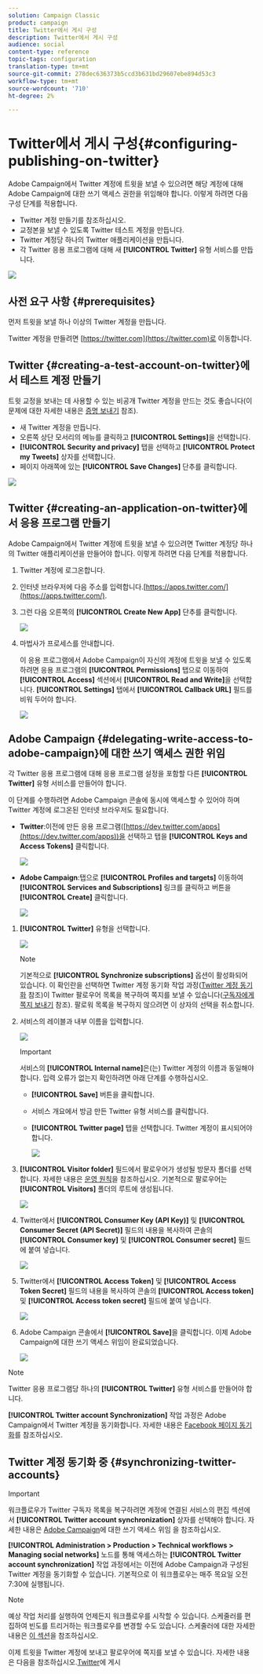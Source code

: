 ```yaml
---
solution: Campaign Classic
product: campaign
title: Twitter에서 게시 구성
description: Twitter에서 게시 구성
audience: social
content-type: reference
topic-tags: configuration
translation-type: tm+mt
source-git-commit: 278dec636373b5ccd3b631bd29607ebe894d53c3
workflow-type: tm+mt
source-wordcount: '710'
ht-degree: 2%

---
```



# Twitter에서 게시 구성{#configuring-publishing-on-twitter}

Adobe Campaign에서 Twitter 계정에 트윗을 보낼 수 있으려면 해당 계정에 대해 Adobe Campaign에 대한 쓰기 액세스 권한을 위임해야 합니다. 이렇게 하려면 다음 구성 단계를 적용합니다.

* Twitter 계정 만들기를 참조하십시오.
* 교정본을 보낼 수 있도록 Twitter 테스트 계정을 만듭니다.
* Twitter 계정당 하나의 Twitter 애플리케이션을 만듭니다.
* 각 Twitter 응용 프로그램에 대해 새 **[!UICONTROL Twitter]** 유형 서비스를 만듭니다.

![](assets/social_diagram_twitter_service.png)

## 사전 요구 사항 {#prerequisites}

먼저 트윗을 보낼 하나 이상의 Twitter 계정을 만듭니다.

Twitter 계정을 만들려면 [https://twitter.com](https://twitter.com)로 이동합니다.

## Twitter {#creating-a-test-account-on-twitter}에서 테스트 계정 만들기

트윗 교정을 보내는 데 사용할 수 있는 비공개 Twitter 계정을 만드는 것도 좋습니다(이 문제에 대한 자세한 내용은 [증명 보내기](../../social/using/publishing-on-twitter.md#sending-the-proof) 참조).

* 새 Twitter 계정을 만듭니다.
* 오른쪽 상단 모서리의 메뉴를 클릭하고 **[!UICONTROL Settings]**&#x200B;을 선택합니다.
* **[!UICONTROL Security and privacy]** 탭을 선택하고 **[!UICONTROL Protect my Tweets]** 상자를 선택합니다.
* 페이지 아래쪽에 있는 **[!UICONTROL Save Changes]** 단추를 클릭합니다.

![](assets/social_twitter_test_page.png)

## Twitter {#creating-an-application-on-twitter}에서 응용 프로그램 만들기

Adobe Campaign에서 Twitter 계정에 트윗을 보낼 수 있으려면 Twitter 계정당 하나의 Twitter 애플리케이션을 만들어야 합니다. 이렇게 하려면 다음 단계를 적용합니다.

1. Twitter 계정에 로그온합니다.
1. 인터넷 브라우저에 다음 주소를 입력합니다.[https://apps.twitter.com/](https://apps.twitter.com/).
1. 그런 다음 오른쪽의 **[!UICONTROL Create New App]** 단추를 클릭합니다.

   ![](assets/social_create_twitter_app_001.png)

1. 마법사가 프로세스를 안내합니다.

   이 응용 프로그램에서 Adobe Campaign이 자신의 계정에 트윗을 보낼 수 있도록 하려면 응용 프로그램의 **[!UICONTROL Permissions]** 탭으로 이동하여 **[!UICONTROL Access]** 섹션에서 **[!UICONTROL Read and Write]**&#x200B;을 선택합니다. **[!UICONTROL Settings]** 탭에서 **[!UICONTROL Callback URL]** 필드를 비워 두어야 합니다.

   ![](assets/social_create_twitter_app_002.png)

## Adobe Campaign {#delegating-write-access-to-adobe-campaign}에 대한 쓰기 액세스 권한 위임

각 Twitter 응용 프로그램에 대해 응용 프로그램 설정을 포함할 다른 **[!UICONTROL Twitter]** 유형 서비스를 만들어야 합니다.

이 단계를 수행하려면 Adobe Campaign 콘솔에 동시에 액세스할 수 있어야 하며 Twitter 계정에 로그온된 인터넷 브라우저도 필요합니다.

* **Twitter**:이전에 만든 응용 프로그램([https://dev.twitter.com/apps](https://dev.twitter.com/apps))을 선택하고 탭을  **[!UICONTROL Keys and Access Tokens]** 클릭합니다.

   ![](assets/social_twitter_service_002.png)

* **Adobe Campaign**:탭으로  **[!UICONTROL Profiles and targets]** 이동하여  **[!UICONTROL Services and Subscriptions]** 링크를 클릭하고 버튼을  **[!UICONTROL Create]** 클릭합니다.

   ![](assets/social_twitter_service_007.png)

1. **[!UICONTROL Twitter]** 유형을 선택합니다.

   ![](assets/social_twitter_service_008.png)

   >[!NOTE]
   >
   >기본적으로 **[!UICONTROL Synchronize subscriptions]** 옵션이 활성화되어 있습니다. 이 확인란을 선택하면 Twitter 계정 동기화 작업 과정([Twitter 계정 동기화](#synchronizing-twitter-accounts) 참조)이 Twitter 팔로우어 목록을 복구하여 쪽지를 보낼 수 있습니다([구독자에게 쪽지 보내기](../../social/using/publishing-on-twitter.md#sending-direct-messages-to-subscribers) 참조). 팔로워 목록을 복구하지 않으려면 이 상자의 선택을 취소합니다.

1. 서비스의 레이블과 내부 이름을 입력합니다.

   ![](assets/social_twitter_service_009.png)

   >[!IMPORTANT]
   >
   >서비스의 **[!UICONTROL Internal name]**&#x200B;은(는) Twitter 계정의 이름과 동일해야 합니다. 입력 오류가 없는지 확인하려면 아래 단계를 수행하십시오.

   * **[!UICONTROL Save]** 버튼을 클릭합니다.
   * 서비스 개요에서 방금 만든 Twitter 유형 서비스를 클릭합니다.
   * **[!UICONTROL Twitter page]** 탭을 선택합니다. Twitter 계정이 표시되어야 합니다.

      ![](assets/social_twitter_service_010.png)

1. **[!UICONTROL Visitor folder]** 필드에서 팔로우어가 생성될 방문자 폴더를 선택합니다. 자세한 내용은 [운영 원칙](../../social/using/publishing-on-twitter.md#operating-principle)을 참조하십시오. 기본적으로 팔로우어는 **[!UICONTROL Visitors]** 폴더의 루트에 생성됩니다.

   ![](assets/social_twitter_service_010_b.png)

1. Twitter에서 **[!UICONTROL Consumer Key (API Key)]** 및 **[!UICONTROL Consumer Secret (API Secret)]** 필드의 내용을 복사하여 콘솔의 **[!UICONTROL Consumer key]** 및 **[!UICONTROL Consumer secret]** 필드에 붙여 넣습니다.

   ![](assets/social_twitter_service_012.png)

1. Twitter에서 **[!UICONTROL Access Token]** 및 **[!UICONTROL Access Token Secret]** 필드의 내용을 복사하여 콘솔의 **[!UICONTROL Access token]** 및 **[!UICONTROL Access token secret]** 필드에 붙여 넣습니다.

   ![](assets/social_twitter_service_013.png)

1. Adobe Campaign 콘솔에서 **[!UICONTROL Save]**&#x200B;을 클릭합니다. 이제 Adobe Campaign에 대한 쓰기 액세스 위임이 완료되었습니다.

   ![](assets/social_twitter_service_014.png)

>[!NOTE]
>
>Twitter 응용 프로그램당 하나의 **[!UICONTROL Twitter]** 유형 서비스를 만들어야 합니다.

**[!UICONTROL Twitter account Synchronization]** 작업 과정은 Adobe Campaign에서 Twitter 계정을 동기화합니다. 자세한 내용은 [Facebook 페이지 동기화](../../social/using/publishing-on-facebook-walls.md#synchronizing-facebook-pages)를 참조하십시오.

## Twitter 계정 동기화 중 {#synchronizing-twitter-accounts}

>[!IMPORTANT]
>
>워크플로우가 Twitter 구독자 목록을 복구하려면 계정에 연결된 서비스의 편집 섹션에서 **[!UICONTROL Twitter account synchronization]** 상자를 선택해야 합니다. 자세한 내용은 [Adobe Campaign](#delegating-write-access-to-adobe-campaign)에 대한 쓰기 액세스 위임 을 참조하십시오.

**[!UICONTROL Administration > Production > Technical workflows > Managing social networks]** 노드를 통해 액세스하는 **[!UICONTROL Twitter account synchronization]** 작업 과정에서는 이전에 Adobe Campaign과 구성된 Twitter 계정을 동기화할 수 있습니다. 기본적으로 이 워크플로우는 매주 목요일 오전 7:30에 실행됩니다.

>[!NOTE]
>
>예상 작업 처리를 실행하여 언제든지 워크플로우를 시작할 수 있습니다. 스케줄러를 편집하여 빈도를 트리거하는 워크플로우를 변경할 수도 있습니다. 스케줄러에 대한 자세한 내용은 [이 섹션](../../workflow/using/scheduler.md)을 참조하십시오.

이제 트윗을 Twitter 계정에 보내고 팔로우어에 쪽지를 보낼 수 있습니다. 자세한 내용은 다음을 참조하십시오.[Twitter](../../social/using/publishing-on-twitter.md)에 게시
